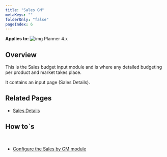 ```yaml
---
title: "Sales GM"
metaKeys: ""
folderOnly: "false"
pageIndex: 6
---
```


**Applies to:** ![img](https://profitbasedocs.blob.core.windows.net/icons/yes-icon.png) Planner 4.x<br/>

## Overview
This is the Sales budget input module and is where any detailed budgeting per product and market takes place.<br/>

It contains an input page (Sales Details).
<br/>

## Related Pages
-  [Sales Details](sales-gm/sales-gm-details)<br/>

## How to`s

<br/>

-  [Configure the Sales by GM module](https://profitbasedocs.blob.core.windows.net/enduserhelp/files/Planner%20Sales%20By%20GM%20module.pdf)<br/>

<br/>

